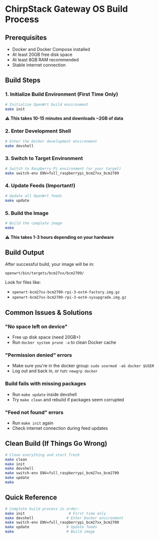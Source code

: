 # ChirpStack Gateway OS Build Process

## Prerequisites

- Docker and Docker Compose installed
- At least 20GB free disk space
- At least 8GB RAM recommended
- Stable internet connection

## Build Steps

### 1. Initialize Build Environment (First Time Only)

```bash
# Initialize OpenWrt build environment
make init
```

**⚠️ This takes 10-15 minutes and downloads ~2GB of data**

### 2. Enter Development Shell

```bash
# Enter the Docker development environment
make devshell
```

### 3. Switch to Target Environment

```bash
# Switch to Raspberry Pi environment (or your target)
make switch-env ENV=full_raspberrypi_bcm27xx_bcm2709
```

### 4. Update Feeds (Important!)

```bash
# Update all OpenWrt feeds
make update
```

### 5. Build the Image

```bash
# Build the complete image
make
```

**⚠️ This takes 1-3 hours depending on your hardware**

## Build Output

After successful build, your image will be in:
```
openwrt/bin/targets/bcm27xx/bcm2709/
```

Look for files like:
- `openwrt-bcm27xx-bcm2709-rpi-3-ext4-factory.img.gz`
- `openwrt-bcm27xx-bcm2709-rpi-3-ext4-sysupgrade.img.gz`

## Common Issues & Solutions

### "No space left on device"
- Free up disk space (need 20GB+)
- Run `docker system prune -a` to clean Docker cache

### "Permission denied" errors
- Make sure you're in the docker group: `sudo usermod -aG docker $USER`
- Log out and back in, or run: `newgrp docker`

### Build fails with missing packages
- Run `make update` inside devshell
- Try `make clean` and rebuild if packages seem corrupted

### "Feed not found" errors
- Run `make init` again
- Check internet connection during feed updates

## Clean Build (If Things Go Wrong)

```bash
# Clean everything and start fresh
make clean
make init
make devshell
make switch-env ENV=full_raspberrypi_bcm27xx_bcm2709
make update
make
```

## Quick Reference

```bash
# Complete build process in order:
make init                    # First time only
make devshell               # Enter Docker environment
make switch-env ENV=full_raspberrypi_bcm27xx_bcm2709
make update                 # Update feeds
make                        # Build image
```